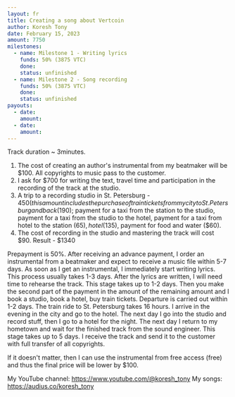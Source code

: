 ```yaml
---
layout: fr
title: Creating a song about Vertcoin
author: Koresh Tony
date: February 15, 2023
amount: 7750
milestones:
  - name: Milestone 1 - Writing lyrics
    funds: 50% (3875 VTC)
    done:
    status: unfinished
  - name: Milestone 2 - Song recording
    funds: 50% (3875 VTC)
    done:
    status: unfinished
payouts:
  - date:
    amount:
  - date:
    amount:
---
```

Track duration ~ 3minutes.

1. The cost of creating an author's instrumental from my beatmaker will be $100. All copyrights to music pass to the customer.
2. I ask for $700 for writing the text, travel time and participation in the recording of the track at the studio.
3. A trip to a recording studio in St. Petersburg - $450 (this amount includes the purchase of train tickets from my city to St. Petersburg and back ($190); payment for a taxi from the station to the studio, payment for a taxi from the studio to the hotel, payment for a taxi from hotel to the station ($65), hotel ($135), payment for food and water ($60).
4. The cost of recording in the studio and mastering the track will cost $90.
Result - $1340


Prepayment is 50%. After receiving an advance payment, I order an instrumental from a beatmaker and expect to receive a music file within 5-7 days.
As soon as I get an instrumental, I immediately start writing lyrics. This process usually takes 1-3 days.
After the lyrics are written, I will need time to rehearse the track. This stage takes up to 1-2 days.
Then you make the second part of the payment in the amount of the remaining amount and I book a studio, book a hotel, buy train tickets.
Departure is carried out within 1-2 days.
The train ride to St. Petersburg takes 16 hours. I arrive in the evening in the city and go to the hotel. The next day I go into the studio and record stuff, then I go to a hotel for the night.
The next day I return to my hometown and wait for the finished track from the sound engineer. This stage takes up to 5 days.
I receive the track and send it to the customer with full transfer of all copyrights.

If it doesn't matter, then I can use the instrumental from free access (free) and thus the final price will be lower by $100.

My YouTube channel: https://www.youtube.com/@koresh_tony
My songs: https://audius.co/koresh_tony
